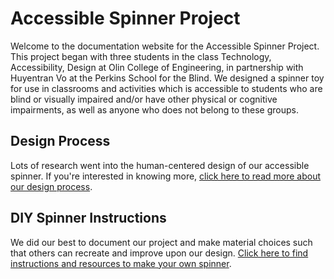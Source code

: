 # Accessible Spinner Project
Welcome to the documentation website for the Accessible Spinner Project. This project began with three students in the class Technology, Accessibility, Design at Olin College of Engineering, in partnership with Huyentran Vo at the Perkins School for the Blind. We designed a spinner toy for use in classrooms and activities which is accessible to students who are blind or visually impaired and/or have other physical or cognitive impairments, as well as anyone who does not belong to these groups.

## Design Process
Lots of research went into the human-centered design of our accessible spinner. If you're interested in knowing more, [click here to read more about our design process](process.html). 

## DIY Spinner Instructions
We did our best to document our project and make material choices such that others can recreate and improve upon our design. [Click here to find instructions and resources to make your own spinner](instructions.html).

